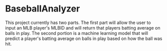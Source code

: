 # BaseballAnalyzer
This project currently has two parts. The first part will allow the user to input an MLB player's MLBID and will return that players batting average on balls in play. The second portion is a machine learning model that will predict a player's batting average on balls in play based on how the ball was hit.
